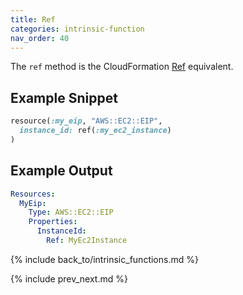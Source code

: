```yaml
---
title: Ref
categories: intrinsic-function
nav_order: 40
---
```


The `ref` method is the CloudFormation [Ref](https://docs.aws.amazon.com/AWSCloudFormation/latest/UserGuide/intrinsic-function-reference-ref.html) equivalent.

## Example Snippet

```ruby
resource(:my_eip, "AWS::EC2::EIP",
  instance_id: ref(:my_ec2_instance)
)
```

## Example Output

```yaml
Resources:
  MyEip:
    Type: AWS::EC2::EIP
    Properties:
      InstanceId:
        Ref: MyEc2Instance
```

{% include back_to/intrinsic_functions.md %}

{% include prev_next.md %}